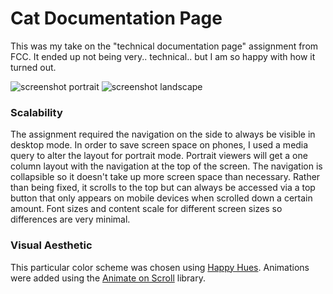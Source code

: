# Cat Documentation Page


This was my take on the "technical documentation page" assignment from FCC. It ended up not being very.. technical.. but I am so happy with how it turned out. 

![screenshot portrait](https://daniellelyle.s3.eu-central-1.amazonaws.com/rwd-projects/techdoc/portrait.webp)
![screenshot landscape](https://daniellelyle.s3.eu-central-1.amazonaws.com/rwd-projects/techdoc/landscape.webp)

### Scalability
The assignment required the navigation on the side to always be visible in desktop mode. In order to save screen space on phones, I used a media query to alter the layout for portrait mode. Portrait viewers will get a one column layout with the navigation at the top of the screen. The navigation is collapsible so it doesn't take up more screen space than necessary. Rather than being fixed, it scrolls to the top but can always be accessed via a top button that only appears on mobile devices when scrolled down a certain amount. Font sizes and content scale for different screen sizes so differences are very minimal.

### Visual Aesthetic 
This particular color scheme was chosen using [Happy Hues](https://www.happyhues.co/). Animations were added using the [Animate on Scroll](https://michalsnik.github.io/aos/) library. 


 
